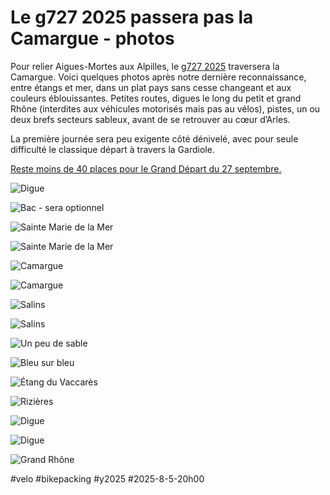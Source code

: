 # Le g727 2025 passera pas la Camargue - photos

Pour relier Aigues-Mortes aux Alpilles, le [g727 2025](https://727bikepacking.fr/g727-Grand-Depart/) traversera la Camargue. Voici quelques photos après notre dernière reconnaissance, entre étangs et mer, dans un plat pays sans cesse changeant et aux couleurs éblouissantes. Petites routes, digues le long du petit et grand Rhône (interdites aux véhicules motorisés mais pas au vélos), pistes, un ou deux brefs secteurs sableux, avant de se retrouver au cœur d’Arles.

La première journée sera peu exigente côté dénivelé, avec pour seule difficulté le classique départ à travers la Gardiole.

[Reste moins de 40 places pour le Grand Départ du 27 septembre.](https://727bikepacking.fr/g727-Grand-Depart/)

![Digue](_i/2025-08-05-083813.webp)

![Bac - sera optionnel](_i/2025-08-05-085323.webp)

![Sainte Marie de la Mer](_i/2025-08-05-091430.webp)

![Sainte Marie de la Mer](_i/2025-08-05-094225.webp)

![Camargue](_i/2025-08-05-094710.webp)

![Camargue](_i/2025-08-05-095215.webp)

![Salins](_i/2025-08-05-095425.webp)

![Salins](_i/2025-08-05-095733.webp)

![Un peu de sable](_i/2025-08-05-100053.webp)

![Bleu sur bleu](_i/2025-08-05-103009.webp)

![Étang du Vaccarès](_i/2025-08-05-110024.webp)

![Rizières](_i/2025-08-05-113029.webp)

![Digue](_i/2025-08-05-113115.webp)

![Digue](_i/2025-08-05-113129.webp)

![Grand Rhône](_i/2025-08-05-115049.webp)

#velo #bikepacking #y2025 #2025-8-5-20h00
